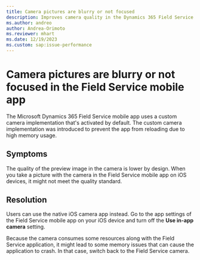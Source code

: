 ```yaml
---
title: Camera pictures are blurry or not focused
description: Improves camera quality in the Dynamics 365 Field Service mobile app on iOS devices by switching to the native iOS camera app.
ms.author: andreo
author: Andrea-Orimoto
ms.reviewer: mhart
ms.date: 12/19/2023
ms.custom: sap:issue-performance
---
```

# Camera pictures are blurry or not focused in the Field Service mobile app

The Microsoft Dynamics 365 Field Service mobile app uses a custom camera implementation that's activated by default. The custom camera implementation was introduced to prevent the app from reloading due to high memory usage.

## Symptoms

The quality of the preview image in the camera is lower by design. When you take a picture with the camera in the Field Service mobile app on iOS devices, it might not meet the quality standard.

## Resolution

Users can use the native iOS camera app instead. Go to the app settings of the Field Service mobile app on your iOS device and turn off the **Use in-app camera** setting.

Because the camera consumes some resources along with the Field Service application, it might lead to some memory issues that can cause the application to crash. In that case, switch back to the Field Service camera.
